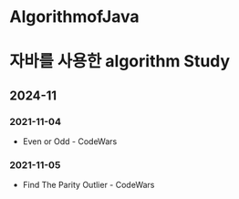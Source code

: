 AlgorithmofJava
===========
# 자바를 사용한 algorithm Study
## 2024-11
### 2021-11-04
* Even or Odd - CodeWars
### 2021-11-05
* Find The Parity Outlier - CodeWars
